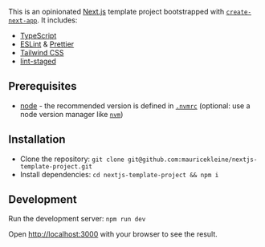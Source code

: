 This is an opinionated [Next.js](https://nextjs.org/) template project bootstrapped with [`create-next-app`](https://github.com/vercel/next.js/tree/canary/packages/create-next-app). It includes:
- [TypeScript](https://www.typescriptlang.org/)
- [ESLint](https://eslint.org/) & [Prettier](https://prettier.io/)
- [Tailwind CSS](https://tailwindcss.com/)
- [lint-staged](https://github.com/okonet/lint-staged)

## Prerequisites

- [node](https://nodejs.org) - the recommended version is defined in [`.nvmrc`](.nvmrc) (optional: use a node version manager like [`nvm`](https://github.com/creationix/nvm))

## Installation

- Clone the repository: `git clone git@github.com:mauricekleine/nextjs-template-project.git`
- Install dependencies: `cd nextjs-template-project && npm i`

## Development

Run the development server: `npm run dev`

Open [http://localhost:3000](http://localhost:3000) with your browser to see the result.
